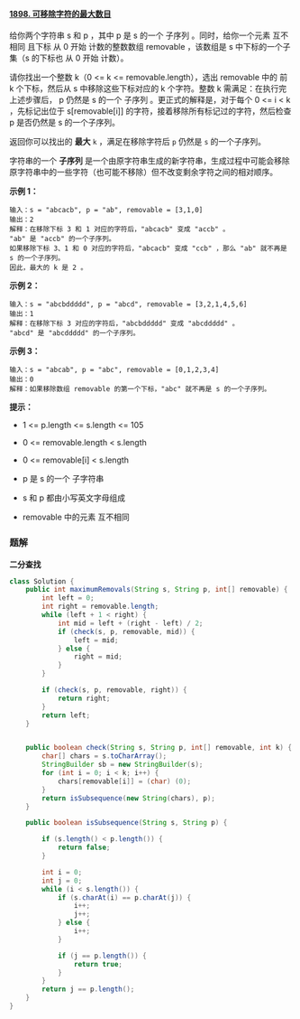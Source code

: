 #### [1898. 可移除字符的最大数目](https://leetcode-cn.com/problems/maximum-number-of-removable-characters/)

给你两个字符串 s 和 p ，其中 p 是 s 的一个 子序列 。同时，给你一个元素 互不相同 且下标 从 0 开始 计数的整数数组 removable ，该数组是 s 中下标的一个子集（s 的下标也 从 0 开始 计数）。

请你找出一个整数 k（0 <= k <= removable.length），选出 removable 中的 前 k 个下标，然后从 s 中移除这些下标对应的 k 个字符。整数 k 需满足：在执行完上述步骤后， p 仍然是 s 的一个 子序列 。更正式的解释是，对于每个 0 <= i < k ，先标记出位于 s[removable[i]] 的字符，接着移除所有标记过的字符，然后检查 p 是否仍然是 s 的一个子序列。

返回你可以找出的 **最大** `k` ，满足在移除字符后 `p` 仍然是 `s` 的一个子序列。

字符串的一个 **子序列** 是一个由原字符串生成的新字符串，生成过程中可能会移除原字符串中的一些字符（也可能不移除）但不改变剩余字符之间的相对顺序。

**示例 1：**

```shell
输入：s = "abcacb", p = "ab", removable = [3,1,0]
输出：2
解释：在移除下标 3 和 1 对应的字符后，"abcacb" 变成 "accb" 。
"ab" 是 "accb" 的一个子序列。
如果移除下标 3、1 和 0 对应的字符后，"abcacb" 变成 "ccb" ，那么 "ab" 就不再是 s 的一个子序列。
因此，最大的 k 是 2 。
```

**示例 2：**

```shell
输入：s = "abcbddddd", p = "abcd", removable = [3,2,1,4,5,6]
输出：1
解释：在移除下标 3 对应的字符后，"abcbddddd" 变成 "abcddddd" 。
"abcd" 是 "abcddddd" 的一个子序列。
```

**示例 3：**

```shell
输入：s = "abcab", p = "abc", removable = [0,1,2,3,4]
输出：0
解释：如果移除数组 removable 的第一个下标，"abc" 就不再是 s 的一个子序列。
```

**提示：**

* 1 <= p.length <= s.length <= 105

* 0 <= removable.length < s.length

* 0 <= removable[i] < s.length

* p 是 s 的一个 子字符串

* s 和 p 都由小写英文字母组成

* removable 中的元素 互不相同

### 题解

**二分查找**

```java
class Solution {
    public int maximumRemovals(String s, String p, int[] removable) {
        int left = 0;
        int right = removable.length;
        while (left + 1 < right) {
            int mid = left + (right - left) / 2;
            if (check(s, p, removable, mid)) {
                left = mid;
            } else {
                right = mid;
            }
        }

        if (check(s, p, removable, right)) {
            return right;
        }
        return left;
    }


    public boolean check(String s, String p, int[] removable, int k) {
        char[] chars = s.toCharArray();
        StringBuilder sb = new StringBuilder(s);
        for (int i = 0; i < k; i++) {
            chars[removable[i]] = (char) (0);
        }
        return isSubsequence(new String(chars), p);
    }

    public boolean isSubsequence(String s, String p) {

        if (s.length() < p.length()) {
            return false;
        }

        int i = 0;
        int j = 0;
        while (i < s.length()) {
            if (s.charAt(i) == p.charAt(j)) {
                i++;
                j++;
            } else {
                i++;
            }

            if (j == p.length()) {
                return true;
            }
        }
        return j == p.length();
    }
}
```
